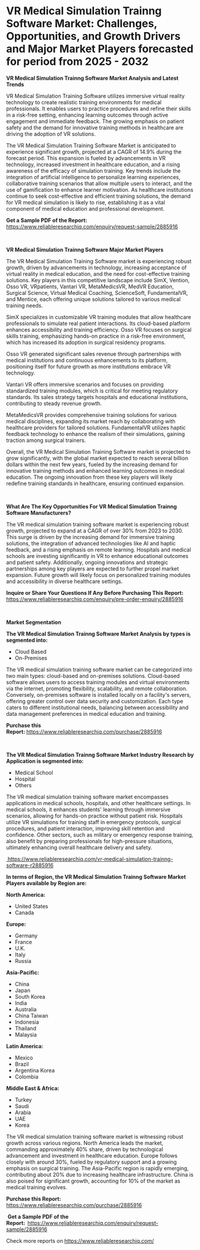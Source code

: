 <p><h1>VR Medical Simulation Trainng Software Market: Challenges, Opportunities, and Growth Drivers and Major Market Players forecasted for period from 2025 - 2032</h1></p><p><strong>VR Medical Simulation Trainng Software Market Analysis and Latest Trends</strong></p>
<p><p>VR Medical Simulation Training Software utilizes immersive virtual reality technology to create realistic training environments for medical professionals. It enables users to practice procedures and refine their skills in a risk-free setting, enhancing learning outcomes through active engagement and immediate feedback. The growing emphasis on patient safety and the demand for innovative training methods in healthcare are driving the adoption of VR solutions.</p><p>The VR Medical Simulation Training Software Market is anticipated to experience significant growth, projected at a CAGR of 14.9% during the forecast period. This expansion is fueled by advancements in VR technology, increased investment in healthcare education, and a rising awareness of the efficacy of simulation training. Key trends include the integration of artificial intelligence to personalize learning experiences, collaborative training scenarios that allow multiple users to interact, and the use of gamification to enhance learner motivation. As healthcare institutions continue to seek cost-effective and efficient training solutions, the demand for VR medical simulation is likely to rise, establishing it as a vital component of medical education and professional development.</p></p>
<p><strong>Get a Sample PDF of the Report:&nbsp;</strong> <a href="https://www.reliableresearchiq.com/enquiry/request-sample/2885916?utm_campaign=3053&utm_medium=2&utm_source=Github&utm_content=ia&utm_term=13032025&utm_id=vr-medical-simulation-trainng-software">https://www.reliableresearchiq.com/enquiry/request-sample/2885916</a></p>
<p>&nbsp;</p>
<p><strong>VR Medical Simulation Trainng Software Major Market Players</strong></p>
<p><p>The VR Medical Simulation Training Software market is experiencing robust growth, driven by advancements in technology, increasing acceptance of virtual reality in medical education, and the need for cost-effective training solutions. Key players in this competitive landscape include SimX, Vention, Osso VR, VRpatients, Vantari VR, MetaMedicsVR, MedVR Education, Surgical Science, Virtual Medical Coaching, ScienceSoft, FundamentalVR, and Mentice, each offering unique solutions tailored to various medical training needs.</p><p>SimX specializes in customizable VR training modules that allow healthcare professionals to simulate real patient interactions. Its cloud-based platform enhances accessibility and training efficiency. Osso VR focuses on surgical skills training, emphasizing hands-on practice in a risk-free environment, which has increased its adoption in surgical residency programs.</p><p>Osso VR generated significant sales revenue through partnerships with medical institutions and continuous enhancements to its platform, positioning itself for future growth as more institutions embrace VR technology.</p><p>Vantari VR offers immersive scenarios and focuses on providing standardized training modules, which is critical for meeting regulatory standards. Its sales strategy targets hospitals and educational institutions, contributing to steady revenue growth.</p><p>MetaMedicsVR provides comprehensive training solutions for various medical disciplines, expanding its market reach by collaborating with healthcare providers for tailored solutions. FundamentalVR utilizes haptic feedback technology to enhance the realism of their simulations, gaining traction among surgical trainers.</p><p>Overall, the VR Medical Simulation Training Software market is projected to grow significantly, with the global market expected to reach several billion dollars within the next few years, fueled by the increasing demand for innovative training methods and enhanced learning outcomes in medical education. The ongoing innovation from these key players will likely redefine training standards in healthcare, ensuring continued expansion.</p></p>
<p>&nbsp;</p>
<p><strong>What Are The Key Opportunities For VR Medical Simulation Trainng Software Manufacturers?</strong></p>
<p><p>The VR medical simulation training software market is experiencing robust growth, projected to expand at a CAGR of over 30% from 2023 to 2030. This surge is driven by the increasing demand for immersive training solutions, the integration of advanced technologies like AI and haptic feedback, and a rising emphasis on remote learning. Hospitals and medical schools are investing significantly in VR to enhance educational outcomes and patient safety. Additionally, ongoing innovations and strategic partnerships among key players are expected to further propel market expansion. Future growth will likely focus on personalized training modules and accessibility in diverse healthcare settings.</p></p>
<p><strong>Inquire or Share Your Questions If Any Before Purchasing This Report:</strong> <a href="https://www.reliableresearchiq.com/enquiry/pre-order-enquiry/2885916?utm_campaign=3053&utm_medium=2&utm_source=Github&utm_content=ia&utm_term=13032025&utm_id=vr-medical-simulation-trainng-software">https://www.reliableresearchiq.com/enquiry/pre-order-enquiry/2885916</a></p>
<p>&nbsp;</p>
<p><strong>Market Segmentation</strong></p>
<p><strong>The VR Medical Simulation Trainng Software Market Analysis by types is segmented into:</strong></p>
<p><ul><li>Cloud Based</li><li>On-Premises</li></ul></p>
<p><p>The VR medical simulation training software market can be categorized into two main types: cloud-based and on-premises solutions. Cloud-based software allows users to access training modules and virtual environments via the internet, promoting flexibility, scalability, and remote collaboration. Conversely, on-premises software is installed locally on a facility's servers, offering greater control over data security and customization. Each type caters to different institutional needs, balancing between accessibility and data management preferences in medical education and training.</p></p>
<p><strong>Purchase this Report:&nbsp;</strong><a href="https://www.reliableresearchiq.com/purchase/2885916?utm_campaign=3053&utm_medium=2&utm_source=Github&utm_content=ia&utm_term=13032025&utm_id=vr-medical-simulation-trainng-software">https://www.reliableresearchiq.com/purchase/2885916</a></p>
<p>&nbsp;</p>
<p><strong>The VR Medical Simulation Trainng Software Market Industry Research by Application is segmented into:</strong></p>
<p><ul><li>Medical School</li><li>Hospital</li><li>Others</li></ul></p>
<p><p>The VR medical simulation training software market encompasses applications in medical schools, hospitals, and other healthcare settings. In medical schools, it enhances students' learning through immersive scenarios, allowing for hands-on practice without patient risk. Hospitals utilize VR simulations for training staff in emergency protocols, surgical procedures, and patient interaction, improving skill retention and confidence. Other sectors, such as military or emergency response training, also benefit by preparing professionals for high-pressure situations, ultimately enhancing overall healthcare delivery and safety.</p></p>
<p><a href="https://www.reliableresearchiq.com/vr-medical-simulation-trainng-software-r2885916?utm_campaign=3053&utm_medium=2&utm_source=Github&utm_content=ia&utm_term=13032025&utm_id=vr-medical-simulation-trainng-software">&nbsp;https://www.reliableresearchiq.com/vr-medical-simulation-trainng-software-r2885916</a></p>
<p><strong>In terms of Region, the VR Medical Simulation Trainng Software Market Players available by Region are:</strong></p>
<p>
    <p> <strong> North America: </strong>
        <ul>
            <li>United States</li>
            <li>Canada</li>
        </ul>
        </p> 
    <p> <strong> Europe: </strong>
        <ul>
            <li>Germany</li>
            <li>France</li>
            <li>U.K.</li>
            <li>Italy</li>
            <li>Russia</li>
        </ul>
        </p> 
    <p> <strong> Asia-Pacific: </strong>
        <ul>
            <li>China</li>
            <li>Japan</li>
            <li>South Korea</li>
            <li>India</li>
            <li>Australia</li>
            <li>China Taiwan</li>
            <li>Indonesia</li>
            <li>Thailand</li>
            <li>Malaysia</li>
        </ul>
        </p> 
    <p> <strong> Latin America: </strong>
        <ul>
            <li>Mexico</li>
            <li>Brazil</li>
            <li>Argentina Korea</li>
            <li>Colombia</li>
        </ul>
        </p> 
    <p> <strong> Middle East & Africa: </strong>
        <ul>
            <li>Turkey</li>
            <li>Saudi</li>
            <li>Arabia</li>
            <li>UAE</li>
            <li>Korea</li>
        </ul>
    </p>
    </p>
<p><p>The VR medical simulation training software market is witnessing robust growth across various regions. North America leads the market, commanding approximately 40% share, driven by technological advancement and investment in healthcare education. Europe follows closely with around 30%, fueled by regulatory support and a growing emphasis on surgical training. The Asia-Pacific region is rapidly emerging, contributing about 20% due to increasing healthcare infrastructure. China is also poised for significant growth, accounting for 10% of the market as medical training evolves.</p></p>
<p><strong>Purchase this Report: </strong><a href="https://www.reliableresearchiq.com/purchase/2885916?utm_campaign=3053&utm_medium=2&utm_source=Github&utm_content=ia&utm_term=13032025&utm_id=vr-medical-simulation-trainng-software">https://www.reliableresearchiq.com/purchase/2885916</a></p>
<p>&nbsp;<strong>Get a Sample PDF of the Report:&nbsp;&nbsp;</strong><a href="https://www.reliableresearchiq.com/enquiry/request-sample/2885916?utm_campaign=3053&utm_medium=2&utm_source=Github&utm_content=ia&utm_term=13032025&utm_id=vr-medical-simulation-trainng-software">https://www.reliableresearchiq.com/enquiry/request-sample/2885916</a></p>
<p><strong></strong></p>
<p>Check more reports on <a href="https://www.reliableresearchiq.com/?utm_campaign=3053&utm_medium=2&utm_source=Github&utm_content=ia&utm_term=13032025&utm_id=vr-medical-simulation-trainng-software">https://www.reliableresearchiq.com/</a></p>